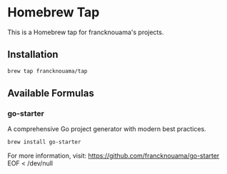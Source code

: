 # Homebrew Tap

This is a Homebrew tap for francknouama's projects.

## Installation

```bash
brew tap francknouama/tap
```

## Available Formulas

### go-starter

A comprehensive Go project generator with modern best practices.

```bash
brew install go-starter
```

For more information, visit: https://github.com/francknouama/go-starter
EOF < /dev/null